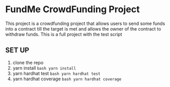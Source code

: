 # FundMe CrowdFunding Project

This project is a crowdfunding project that allows users to send some funds into a contract till the target is met and allows the owner of the contract to withdraw funds.
This is a full project with the test script

## SET UP

1. clone the repo
2. yarn install ```bash yarn install ```
3. yarn hardhat test ``` bash yarn hardhat test ```
4. yarn hardhat coverage ``` bash yarn hardhat coverage ```
